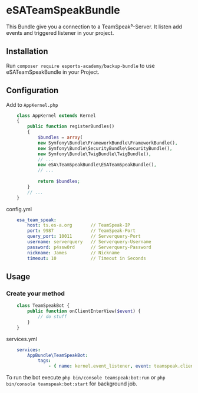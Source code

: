 # eSATeamSpeakBundle

This Bundle give you a connection to a TeamSpeak³-Server. It listen add events and triggered listener in your project.

## Installation

Run `composer require esports-academy/backup-bundle` to use eSATeamSpeakBundle in your Project.

## Configuration

Add to `AppKernel.php`
```php
    class AppKernel extends Kernel
    {
        public function registerBundles()
        {
            $bundles = array(
            new Symfony\Bundle\FrameworkBundle\FrameworkBundle(),
            new Symfony\Bundle\SecurityBundle\SecurityBundle(),
            new Symfony\Bundle\TwigBundle\TwigBundle(),
            // ...
            new eSA\TeamSpeakBundle\ESATeamSpeakBundle(),
            // ...
            
            return $bundles;
        }
        // ...
    }
```
    
config.yml
```yaml
    esa_team_speak:
        host: ts.es-a.org       // TeamSpeak-IP
        port: 9987              // TeamSpeak-Port
        query_port: 10011       // Serverquery-Port
        username: serverquery   // Serverquery-Username
        password: p4ssw0rd      // Serverquery-Password
        nickname: James         // Nickname
        timeout: 10             // Timeout in Seconds
```

## Usage

### Create your method
```php
    class TeamSpeakBot {
        public function onClientEnterView($event) {
            // do stuff
        }
    }
```

services.yml

```yaml
    services:
        AppBundle\TeamSpeakBot:
            tags:
                - { name: kernel.event_listener, event: teamspeak.client_enter_view, method: onClientEnterView }            
```

To run the bot execute `php bin/console teamspeak:bot:run` or `php bin/console teamspeak:bot:start` for background job.